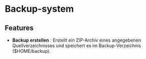 # Backup-system

## Features
- **Backup erstellen** : Erstellt ein ZIP-Archiv eines angegebenen Quellverzeichnisses und speichert es im Backup-Verzeichnis ($HOME/backup).
